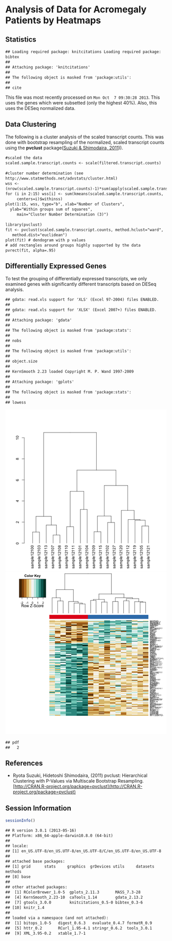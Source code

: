 Analysis of Data for Acromegaly Patients by Heatmaps
=============================================================

Statistics
----------


```
## Loading required package: knitcitations Loading required package: bibtex
## 
## Attaching package: 'knitcitations'
## 
## The following object is masked from 'package:utils':
## 
## cite
```

This file was most recently processed on ``Mon Oct  7 09:30:28 2013``.  This uses the genes which were subsetted (only the highest 40\%).  Also, this uses the DESeq normalized data.

Data Clustering
----------------
The following is a cluster analysis of the scaled transcript counts.  This was done with bootstrap resampling of the normalized, scaled transcript counts using the **pvclust** package(<a href="http://CRAN.R-project.org/package=pvclust">Suzuki & Shimodaira, 2011</a>)). 

```{clustering, echo=FALSE, dev=c('png','pdf'), echo=FALSE, fig.show='asis'}
#scaled the data
scaled.sample.transcript.counts <- scale(filtered.transcript.counts)

#cluster number determination (see http://www.statmethods.net/advstats/cluster.html)
wss <- (nrow(scaled.sample.transcript.counts)-1)*sum(apply(scaled.sample.transcript.counts,2,var))
for (i in 2:15) wss[i] <- sum(kmeans(scaled.sample.transcript.counts, 
     centers=i)$withinss)
plot(1:15, wss, type="b", xlab="Number of Clusters",
  ylab="Within groups sum of squares",
     main="Cluster Number Determination (3)")

library(pvclust)
fit <- pvclust(scaled.sample.transcript.counts, method.hclust="ward",
   method.dist="euclidean")
plot(fit) # dendogram with p values
# add rectangles around groups highly supported by the data
pvrect(fit, alpha=.95)
```


Differentially Expressed Genes
----------------------------------

To test the grouping of differentially expressed transcripts, we only examined genes with significantly different transcripts based on DESeq analysis.


```
## gdata: read.xls support for 'XLS' (Excel 97-2004) files ENABLED.
## 
## gdata: read.xls support for 'XLSX' (Excel 2007+) files ENABLED.
## 
## Attaching package: 'gdata'
## 
## The following object is masked from 'package:stats':
## 
## nobs
## 
## The following object is masked from 'package:utils':
## 
## object.size
## 
## KernSmooth 2.23 loaded Copyright M. P. Wand 1997-2009
## 
## Attaching package: 'gplots'
## 
## The following object is masked from 'package:stats':
## 
## lowess
```

![plot of chunk de-heatmap](figure/de-heatmap1.png) ![plot of chunk de-heatmap](figure/de-heatmap2.png) 

```
## pdf 
##   2
```


References
-----------

- Ryota Suzuki, Hidetoshi Shimodaira,   (2011) pvclust: Hierarchical Clustering with P-Values via Multiscale Bootstrap
Resampling.  [http://CRAN.R-project.org/package=pvclust](http://CRAN.R-project.org/package=pvclust)


Session Information
-------------------

```r
sessionInfo()
```

```
## R version 3.0.1 (2013-05-16)
## Platform: x86_64-apple-darwin10.8.0 (64-bit)
## 
## locale:
## [1] en_US.UTF-8/en_US.UTF-8/en_US.UTF-8/C/en_US.UTF-8/en_US.UTF-8
## 
## attached base packages:
## [1] grid      stats     graphics  grDevices utils     datasets  methods  
## [8] base     
## 
## other attached packages:
##  [1] RColorBrewer_1.0-5  gplots_2.11.3       MASS_7.3-28        
##  [4] KernSmooth_2.23-10  caTools_1.14        gdata_2.13.2       
##  [7] gtools_3.0.0        knitcitations_0.5-0 bibtex_0.3-6       
## [10] knitr_1.4          
## 
## loaded via a namespace (and not attached):
##  [1] bitops_1.0-5   digest_0.6.3   evaluate_0.4.7 formatR_0.9   
##  [5] httr_0.2       RCurl_1.95-4.1 stringr_0.6.2  tools_3.0.1   
##  [9] XML_3.95-0.2   xtable_1.7-1
```


